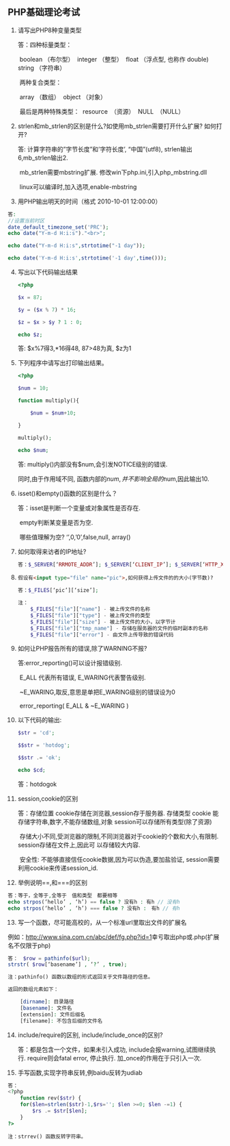 ## PHP基础理论考试

1. 请写出PHP8种变量类型

   答：四种标量类型：

   ​	boolean （布尔型）
   ​	integer （整型）
   ​	float （浮点型, 也称作 double)
   ​	string （字符串） 

   ​	两种复合类型：

   ​	array （数组）
   ​	object （对象） 

   ​	最后是两种特殊类型：
   ​	resource　（资源）
   ​	NULL　（NULL）     

2. strlen和mb_strlen的区别是什么?如使用mb_strlen需要打开什么扩展? 如何打开?

   答: 计算字符串的”字节长度”和’字符长度’, “中国”(utf8), strlen输出6,mb_strlen输出2.

   ​	mb_strlen需要mbstring扩展. 修改win下php.ini,引入php_mbstring.dll

   ​	linux可以编译时,加入选项,enable-mbstring

   

3. 用PHP输出明天的时间（格式 2010-10-01 12:00:00）

 ```php
答:
//设置当前时区
date_default_timezone_set('PRC');
echo date("Y-m-d H:i:s")."<br>";

echo date("Y-m-d H:i:s",strtotime("-1 day"));

echo date('Y-m-d H:i:s',strtotime('-1 day',time()));
 ```

4. 写出以下代码输出结果

   ```php
   <?php
   
   $x = 87;
   
   $y = ($x % 7) * 16;
   
   $z = $x > $y ? 1 : 0;
   
   echo $z;
   
   ```

   答: $x%7得3,*16得48, 87>48为真, $z为1

   

5. 下列程序中请写出打印输出结果。

   ```php
   <?php
   
   $num = 10;
   
   function multiply(){
   
   ​	$num = $num+10;
   
   }
   
   multiply();
   
   echo $num;
   ```

   答: multiply()内部没有$num,会引发NOTICE级别的错误.

   同时,由于作用域不同, 函数内部的$num,并不影响全局的$num,因此输出10.

   

6. isset()和empty()函数的区别是什么？

   答：isset是判断一个变量或对象属性是否存在.

   ​	empty判断某变量是否为空. 

   ​	哪些值理解为空? ‘’,0,’0’,false,null, array()

   

7. 如何取得来访者的IP地址?

   ```php
   答：$_SERVER[‘RRMOTE_ADDR’]; $_SERVER[‘CLIENT_IP’]; $_SERVER[‘HTTP_X_FORWARED_FOR’];
   ```

   

8. ```html
   假设有<input type="file" name="pic">,如何获得上传文件的的大小(字节数)? 
   ```

   ```php
   答：$_FILES[‘pic’][‘size’];
   
   注：
       $_FILES["file"]["name"] - 被上传文件的名称
       $_FILES["file"]["type"] - 被上传文件的类型
       $_FILES["file"]["size"] - 被上传文件的大小，以字节计
       $_FILES["file"]["tmp_name"] - 存储在服务器的文件的临时副本的名称
       $_FILES["file"]["error"] - 由文件上传导致的错误代码
   ```

   

9. 如何让PHP报告所有的错误,除了WARNING不报?

    答:error_reporting()可以设计报错级别.

   ​	E_ALL 代表所有错误, E_WARING代表警告级别.

   ​	~E_WARING,取反,意思是单把E_WARING级别的错误设为0

   ​	error_reporting( E_ALL & ~E_WARING )

   

10. 以下代码的输出:

    ```php
    $str = 'cd';
    
    $$str = 'hotdog';
    
    $$str .= 'ok';
    
    echo $cd;
    ```

    答：hotdogok

    

11. session,cookie的区别

    答：存储位置 cookie存储在浏览器,session存于服务器.
    	存储类型 cookie 能存储字符串,数字,不能存储数组,对象 session可以存储所有类型(除了资源)

    ​	存储大小不同,受浏览器的限制,不同浏览器对于cookie的个数和大小,有限制. session存储在文件上,因此可	以存储较大内容.

    ​	安全性: 不能够直接信任cookie数据,因为可以伪造,要加盐验证,
    ​	session需要利用cookie来传递session_id.

12. 举例说明==,和===的区别

```php
答：等于，全等于,全等于　值和类型　都要相等
echo strpos(‘hello’ , ‘h’) == false ? 没有h : 有h // 没有h
echo strpos(‘hello’ , ‘h’) === false ? 没有h :　有h // 有h 
```

13. 写一个函数，尽可能高校的，从一个标准url里取出文件的扩展名

例如：<http://www.sina.com.cn/abc/def/fg.php?id=1>幸亏取出php或.php(扩展名不仅限于php) 

```php
答：　$row = pathinfo($url); 
strstr( $row[‘basename’] , ‘?’ , true);

注：pathinfo() 函数以数组的形式返回关于文件路径的信息。

返回的数组元素如下：

    [dirname]: 目录路径
    [basename]: 文件名
    [extension]: 文件后缀名
    [filename]: 不包含后缀的文件名
```

14. include/require的区别, include/include_once的区别?

    答：都是包含一个文件，如果未引入成功, include会报warning,试图继续执行.
    require则会fatal error, 停止执行.
    加_once的作用在于只引入一次.

    

15. 手写函数,实现字符串反转,例baidu反转为udiab

```php
答：
<?php
    function rev($str) {
    for($len=strlen($str)-1,$rs=''; $len >=0; $len -=1) {
        $rs .= $str[$len];
    }
?>
    
注：strrev() 函数反转字符串。 
```



